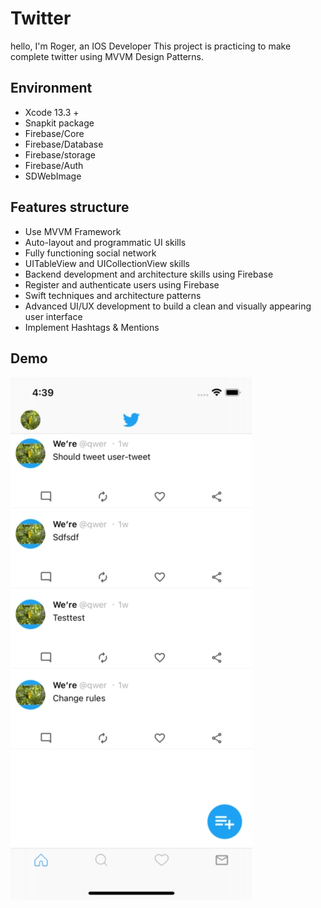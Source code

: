 # Twitter
hello, I'm Roger, an IOS Developer
This project is practicing to make complete twitter using MVVM Design Patterns.

## Environment
* Xcode 13.3 +
* Snapkit package
* Firebase/Core
* Firebase/Database
* Firebase/storage
* Firebase/Auth
* SDWebImage

## Features structure
* Use MVVM Framework
* Auto-layout and programmatic UI skills
* Fully functioning social network
* UITableView and UICollectionView skills
* Backend development and architecture skills using Firebase
* Register and authenticate users using Firebase
* Swift techniques and architecture patterns
* Advanced UI/UX development to build a clean and visually appearing user interface
* Implement Hashtags & Mentions



## Demo

![](demo/demo.gif)

